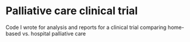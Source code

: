 # Palliative care clinical trial
 Code I wrote for analysis and reports for a clinical trial comparing home-based vs. hospital palliative care
